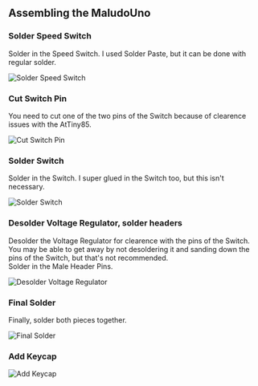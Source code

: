 ## Assembling the MaludoUno


### Solder Speed Switch

Solder in the Speed Switch. I used Solder Paste, but it can be done with regular solder.

![Solder Speed Switch](https://github.com/maludo99/MaludoUno/blob/master/Soldering/Solder_Speed_Switch.jpg?raw=true)


### Cut Switch Pin

You need to cut one of the two pins of the Switch because of clearence issues with the AtTiny85.

![Cut Switch Pin](https://github.com/maludo99/MaludoUno/blob/master/Soldering/Cut_Switch_Pin.jpg?raw=true)


### Solder Switch

Solder in the Switch. I super glued in the Switch too, but this isn't necessary.

![Solder Switch](https://github.com/maludo99/MaludoUno/blob/master/Soldering/Solder_Switch.jpg?raw=true)


### Desolder Voltage Regulator, solder headers

Desolder the Voltage Regulator for clearence with the pins of the Switch. You may be able to get away by not desoldering it and sanding down the pins of the Switch, but that's not recommended.\
Solder in the Male Header Pins.

![Desolder Voltage Regulator](https://github.com/maludo99/MaludoUno/blob/master/Soldering/Desolder_Voltage_Regulator.jpg?raw=true)


### Final Solder

Finally, solder both pieces together.

![Final Solder](https://github.com/maludo99/MaludoUno/blob/master/Soldering/Final_Solder.jpg?raw=true)


### Add Keycap

![Add Keycap](https://github.com/maludo99/MaludoUno/blob/master/Soldering/Add_Keycap.jpg?raw=true)
